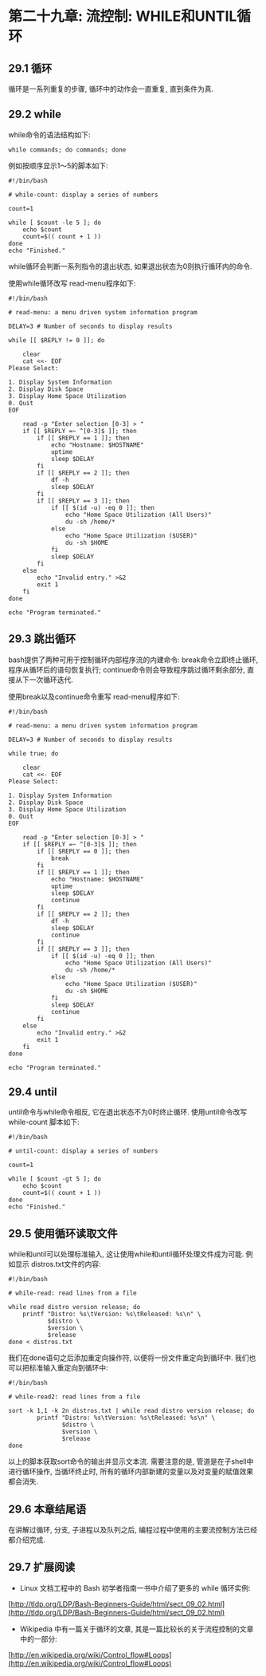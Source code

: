 # 第二十九章: 流控制: WHILE和UNTIL循环 #

## 29.1 循环 ##

循环是一系列重复的步骤, 循环中的动作会一直重复, 直到条件为真.

## 29.2 while ##

while命令的语法结构如下:

```
while commands; do commands; done
```

例如按顺序显示1～5的脚本如下:

```
#!/bin/bash

# while-count: display a series of numbers

count=1

while [ $count -le 5 ]; do
    echo $count
    count=$(( count + 1 ))
done
echo "Finished."
```

while循环会判断一系列指令的退出状态, 如果退出状态为0则执行循环内的命令.

使用while循环改写 read-menu程序如下:

```
#!/bin/bash

# read-menu: a menu driven system information program

DELAY=3 # Number of seconds to display results

while [[ $REPLY != 0 ]]; do

    clear
    cat <<- EOF
Please Select:

1. Display System Information
2. Display Disk Space
3. Display Home Space Utilization
0. Quit
EOF

    read -p "Enter selection [0-3] > "
    if [[ $REPLY =~ ^[0-3]$ ]]; then
        if [[ $REPLY == 1 ]]; then
            echo "Hostname: $HOSTNAME"
            uptime
            sleep $DELAY
        fi
        if [[ $REPLY == 2 ]]; then
            df -h
            sleep $DELAY
        fi
        if [[ $REPLY == 3 ]]; then
            if [[ $(id -u) -eq 0 ]]; then
                echo "Home Space Utilization (All Users)"
                du -sh /home/*
            else
                echo "Home Space Utilization ($USER)"
                du -sh $HOME
            fi
            sleep $DELAY
        fi
    else
        echo "Invalid entry." >&2
        exit 1
    fi
done

echo "Program terminated."
```

## 29.3 跳出循环 ##

bash提供了两种可用于控制循环内部程序流的内建命令: break命令立即终止循环, 程序从循环后的语句恢复执行; continue命令则会导致程序跳过循环剩余部分, 直接从下一次循环迭代.

使用break以及continue命令重写 read-menu程序如下:

```
#!/bin/bash

# read-menu: a menu driven system information program

DELAY=3 # Number of seconds to display results

while true; do

    clear
    cat <<- EOF
Please Select:

1. Display System Information
2. Display Disk Space
3. Display Home Space Utilization
0. Quit
EOF

    read -p "Enter selection [0-3] > "
    if [[ $REPLY =~ ^[0-3]$ ]]; then
        if [[ $REPLY == 0 ]]; then
            break
        fi
        if [[ $REPLY == 1 ]]; then
            echo "Hostname: $HOSTNAME"
            uptime
            sleep $DELAY
            continue
        fi
        if [[ $REPLY == 2 ]]; then
            df -h
            sleep $DELAY
            continue
        fi
        if [[ $REPLY == 3 ]]; then
            if [[ $(id -u) -eq 0 ]]; then
                echo "Home Space Utilization (All Users)"
                du -sh /home/*
            else
                echo "Home Space Utilization ($USER)"
                du -sh $HOME
            fi
            sleep $DELAY
            continue
        fi
    else
        echo "Invalid entry." >&2
        exit 1
    fi
done

echo "Program terminated."
```

## 29.4 until ##

until命令与while命令相反, 它在退出状态不为0时终止循环. 使用until命令改写 while-count 脚本如下:

```
#!/bin/bash

# until-count: display a series of numbers

count=1

while [ $count -gt 5 ]; do
    echo $count
    count=$(( count + 1 ))
done
echo "Finished."
```

## 29.5 使用循环读取文件 ##

while和until可以处理标准输入, 这让使用while和until循环处理文件成为可能. 例如显示 distros.txt文件的内容:

```
#!/bin/bash

# while-read: read lines from a file

while read distro version release; do
    printf "Distro: %s\tVersion: %s\tReleased: %s\n" \
           $distro \
           $version \
           $release
done < distros.txt
```

我们在done语句之后添加重定向操作符, 以便将一份文件重定向到循环中.
我们也可以把标准输入重定向到循环中:

```
#!/bin/bash

# while-read2: read lines from a file

sort -k 1,1 -k 2n distros.txt | while read distro version release; do
        printf "Distro: %s\tVersion: %s\tReleased: %s\n" \
               $distro \
               $version \
               $release
done
```

以上的脚本获取sort命令的输出并显示文本流. 需要注意的是, 管道是在子shell中进行循环操作, 当循环终止时, 所有的循环内部新建的变量以及对变量的赋值效果都会消失.

## 29.6 本章结尾语 ##

在讲解过循环, 分支, 子进程以及队列之后, 编程过程中使用的主要流控制方法已经都介绍完成.

## 29.7 扩展阅读 ##

- Linux 文档工程中的 Bash 初学者指南一书中介绍了更多的 while 循环实例:

[http://tldp.org/LDP/Bash-Beginners-Guide/html/sect_09_02.html](http://tldp.org/LDP/Bash-Beginners-Guide/html/sect_09_02.html)

- Wikipedia 中有一篇关于循环的文章, 其是一篇比较长的关于流程控制的文章中的一部分:

[http://en.wikipedia.org/wiki/Control_flow#Loops](http://en.wikipedia.org/wiki/Control_flow#Loops)

